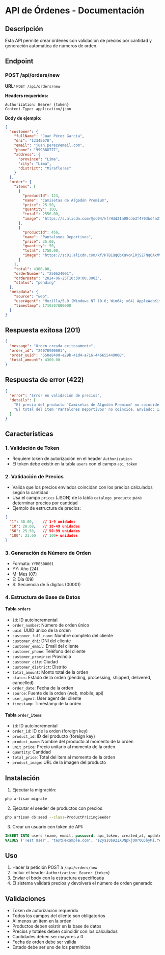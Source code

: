 # API de Órdenes - Documentación

## Descripción
Esta API permite crear órdenes con validación de precios por cantidad y generación automática de números de orden.

## Endpoint

### POST /api/orders/new

**URL:** `POST /api/orders/new`

**Headers requeridos:**
```
Authorization: Bearer {token}
Content-Type: application/json
```

**Body de ejemplo:**
```json
{
  "customer": {
    "fullName": "Juan Pérez García",
    "dni": "12345678",
    "email": "juan.perez@email.com",
    "phone": "999888777",
    "address": {
      "province": "Lima",
      "city": "Lima",
      "district": "Miraflores"
    }
  },
  "order": {
    "items": [
      {
        "productId": 123,
        "name": "Camisetas de Algodón Premium",
        "price": 25.50,
        "quantity": 100,
        "total": 2550.00,
        "image": "https://s.alicdn.com/@sc04/kf/Hdd21a08cbb3f4703bd4a37193cd8e8eac.jpg_720x720q50.jpg"
      },
      {
        "productId": 456,
        "name": "Pantalones Deportivos",
        "price": 35.00,
        "quantity": 50,
        "total": 1750.00,
        "image": "https://sc01.alicdn.com/kf/HTB1QqQbXQvoK1RjSZFNq6AxMVXa6.jpg"
      }
    ],
    "total": 4300.00,
    "orderNumber": "250624001",
    "orderDate": "2024-06-25T10:30:00.000Z",
    "status": "pending"
  },
  "metadata": {
    "source": "web",
    "userAgent": "Mozilla/5.0 (Windows NT 10.0; Win64; x64) AppleWebKit/537.36",
    "timestamp": 1719307800000
  }
}
```

## Respuesta exitosa (201)
```json
{
  "message": "Orden creada exitosamente",
  "order_id": "24070900001",
  "order_uuid": "550e8400-e29b-41d4-a716-446655440000",
  "total_amount": 4300.00
}
```

## Respuesta de error (422)
```json
{
  "error": "Error en validación de precios",
  "details": [
    "El precio del producto 'Camisetas de Algodón Premium' no coincide. Enviado: 25.50, Correcto: 23.00",
    "El total del item 'Pantalones Deportivos' no coincide. Enviado: 1750.00, Correcto: 1600.00"
  ]
}
```

## Características

### 1. Validación de Token
- Requiere token de autorización en el header `Authorization`
- El token debe existir en la tabla `users` con el campo `api_token`

### 2. Validación de Precios
- Valida que los precios enviados coincidan con los precios calculados según la cantidad
- Usa el campo `prices` (JSON) de la tabla `catalogo_producto` para determinar precios por cantidad
- Ejemplo de estructura de precios:
```json
{
  "1": 30.00,    // 1-9 unidades
  "10": 28.00,   // 10-49 unidades
  "50": 25.50,   // 50-99 unidades
  "100": 23.00   // 100+ unidades
}
```

### 3. Generación de Número de Orden
- Formato: `YYMES00001`
- YY: Año (24)
- M: Mes (07)
- E: Día (09)
- S: Secuencia de 5 dígitos (00001)

### 4. Estructura de Base de Datos

#### Tabla `orders`
- `id`: ID autoincremental
- `order_number`: Número de orden único
- `uuid`: UUID único de la orden
- `customer_full_name`: Nombre completo del cliente
- `customer_dni`: DNI del cliente
- `customer_email`: Email del cliente
- `customer_phone`: Teléfono del cliente
- `customer_province`: Provincia
- `customer_city`: Ciudad
- `customer_district`: Distrito
- `total_amount`: Monto total de la orden
- `status`: Estado de la orden (pending, processing, shipped, delivered, cancelled)
- `order_date`: Fecha de la orden
- `source`: Fuente de la orden (web, mobile, api)
- `user_agent`: User agent del cliente
- `timestamp`: Timestamp de la orden

#### Tabla `order_items`
- `id`: ID autoincremental
- `order_id`: ID de la orden (foreign key)
- `product_id`: ID del producto (foreign key)
- `product_name`: Nombre del producto al momento de la orden
- `unit_price`: Precio unitario al momento de la orden
- `quantity`: Cantidad
- `total_price`: Total del item al momento de la orden
- `product_image`: URL de la imagen del producto

## Instalación

1. Ejecutar la migración:
```bash
php artisan migrate
```

2. Ejecutar el seeder de productos con precios:
```bash
php artisan db:seed --class=ProductPricingSeeder
```

3. Crear un usuario con token de API:
```sql
INSERT INTO users (name, email, password, api_token, created_at, updated_at) 
VALUES ('Test User', 'test@example.com', '$2y$10$92IXUNpkjO0rOQ5byMi.Ye4oKoEa3Ro9llC/.og/at2.uheWG/igi', 'test-token-123', NOW(), NOW());
```

## Uso

1. Hacer la petición POST a `/api/orders/new`
2. Incluir el header `Authorization: Bearer {token}`
3. Enviar el body con la estructura especificada
4. El sistema validará precios y devolverá el número de orden generado

## Validaciones

- Token de autorización requerido
- Todos los campos del cliente son obligatorios
- Al menos un item en la orden
- Productos deben existir en la base de datos
- Precios y totales deben coincidir con los calculados
- Cantidades deben ser mayores a 0
- Fecha de orden debe ser válida
- Estado debe ser uno de los permitidos 
